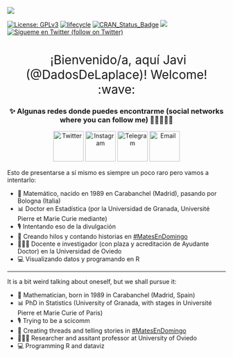 <!--
**dadosdelaplace/dadosdelaplace** is a ✨ _special_ ✨ repository because its `README.md` (this file) appears on your GitHub profile.
-->

![](https://pbs.twimg.com/profile_banners/238620126/1600271641/1500x500)


[![License:
GPLv3](https://img.shields.io/badge/license-GPLv3-blue.svg)](https://www.gnu.org/licenses/gpl-3.0)
[![lifecycle](https://img.shields.io/badge/lifecycle-experimental-orange.svg)](https://www.tidyverse.org/lifecycle/#experimental)
[![CRAN\_Status\_Badge](http://www.r-pkg.org/badges/version/icon)](https://cran.r-project.org/package=icons)
<a href="https://github.com/dadosdelaplace/hilostwitter/graphs/contributors" alt="Contributors"> <img src="https://img.shields.io/github/contributors/dadosdelaplace/hilostwitter" /></a>
<a href="https://twitter.com/intent/follow?screen_name=dadosdelaplace"> <img src="https://img.shields.io/twitter/follow/dadosdelaplace?style=social&logo=twitter"
            alt="Sígueme en Twitter (follow on Twitter)"></a>
<!-- <a href="https://discord.gg/HjJCwm5">
        <img src="https://img.shields.io/discord/308323056592486420?logo=discord"
            alt="chat on Discord"></a> --->
            
<h1 style="font-weight:normal" align="center">
  &nbsp;¡Bienvenido/a, aquí Javi (@DadosDeLaplace)! Welcome! :wave:
</h1>
<div align="center">

  ### ✨ Algunas redes donde puedes encontrarme (social networks where you can follow me) :man_technologist:👀👇🏻
  
  <a href="https://twitter.com/dadosdelaplace"><img border="0" alt="Twitter" src="https://assets.dryicons.com/uploads/icon/svg/8385/c23f7ffc-ca8d-4246-8978-ce9f6d5bcc99.svg" width="70" height="70"></a>
  <a href="https://instagram.com/javieralvarezliebana"><img border="0" alt="Instagram" src="https://logodownload.org/wp-content/uploads/2017/04/instagram-logo-3.png" width="70" height="70"></a>
  <a href="https://t.me/dadosdelaplace"><img border="0" alt="Telegram" src="https://upload.wikimedia.org/wikipedia/commons/thumb/8/83/Telegram_2019_Logo.svg/1024px-Telegram_2019_Logo.svg.png" width="70" height="70"></a>
  <a href="mailto:alvarezljavier@uniovi.es"><img border="0" alt="Email" src="https://assets.dryicons.com/uploads/icon/svg/8007/c804652c-fae4-43d7-b539-187d6a408254.svg" width="70" height="70"></a>
</div>

Esto de presentarse a sí mismo es siempre un poco raro pero vamos a intentarlo:

- 🧮 Matemático, nacido en 1989 en Carabanchel (Madrid), pasando por Bologna (Italia)
- 📊 Doctor en Estadística (por la Universidad de Granada, Université Pierre et Marie Curie mediante)
- 🎙 Intentando eso de la divulgación
- 🧶 Creando hilos y contando historias en <a href="https://twitter.com/i/events/1398580673221378049">#MatesEnDomingo</a>
- 👨🏻‍🏫 Docente e investigador (con plaza y acreditación de Ayudante Doctor) en la Universidad de Oviedo
- 💻 Visualizando datos y programando en R

---

It is a bit weird talking about oneself, but we shall pursue it:

- 🧮 Mathematician, born in 1989 in Carabanchel (Madrid, Spain)
- 📊 PhD in Statistics (University of Granada, with stages in Université Pierre et Marie Curie of Paris)
- 🎙 Trying to be a scicomm
- 🧶 Creating threads and telling stories in <a href="https://twitter.com/i/events/1398580673221378049">#MatesEnDomingo</a>
- 👨🏻‍🏫 Researcher and assitant professor at University of Oviedo
- 💻 Programming R and dataviz
